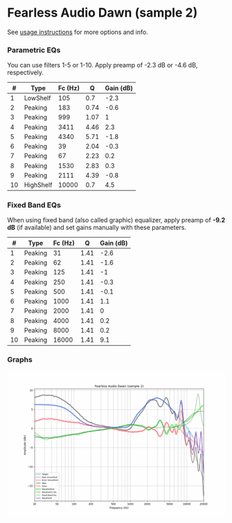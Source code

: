 # Fearless Audio Dawn (sample 2)
See [usage instructions](https://github.com/jaakkopasanen/AutoEq#usage) for more options and info.

### Parametric EQs
You can use filters 1-5 or 1-10. Apply preamp of -2.3 dB or -4.6 dB, respectively.

|   # | Type      |   Fc (Hz) |    Q |   Gain (dB) |
|-----|-----------|-----------|------|-------------|
|   1 | LowShelf  |       105 | 0.7  |        -2.3 |
|   2 | Peaking   |       183 | 0.74 |        -0.6 |
|   3 | Peaking   |       999 | 1.07 |         1   |
|   4 | Peaking   |      3411 | 4.46 |         2.3 |
|   5 | Peaking   |      4340 | 5.71 |        -1.8 |
|   6 | Peaking   |        39 | 2.04 |        -0.3 |
|   7 | Peaking   |        67 | 2.23 |         0.2 |
|   8 | Peaking   |      1530 | 2.83 |         0.3 |
|   9 | Peaking   |      2111 | 4.39 |        -0.8 |
|  10 | HighShelf |     10000 | 0.7  |         4.5 |

### Fixed Band EQs
When using fixed band (also called graphic) equalizer, apply preamp of **-9.2 dB** (if available) and set gains manually with these parameters.

|   # | Type    |   Fc (Hz) |    Q |   Gain (dB) |
|-----|---------|-----------|------|-------------|
|   1 | Peaking |        31 | 1.41 |        -2.6 |
|   2 | Peaking |        62 | 1.41 |        -1.6 |
|   3 | Peaking |       125 | 1.41 |        -1   |
|   4 | Peaking |       250 | 1.41 |        -0.3 |
|   5 | Peaking |       500 | 1.41 |        -0.1 |
|   6 | Peaking |      1000 | 1.41 |         1.1 |
|   7 | Peaking |      2000 | 1.41 |         0   |
|   8 | Peaking |      4000 | 1.41 |         0.2 |
|   9 | Peaking |      8000 | 1.41 |         0.2 |
|  10 | Peaking |     16000 | 1.41 |         9.1 |

### Graphs
![](./Fearless%20Audio%20Dawn%20(sample%202).png)
